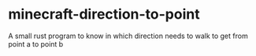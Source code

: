 # minecraft-direction-to-point
A small rust program to know in which direction needs to walk to get from point a to point b
